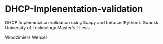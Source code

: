 DHCP-Implenentation-validation
==============================

DHCP Implenentation validation using Scapy and Lettuce
(Python).
Gdansk University of Technology
Master's Thesis

Włodzimierz Wencel